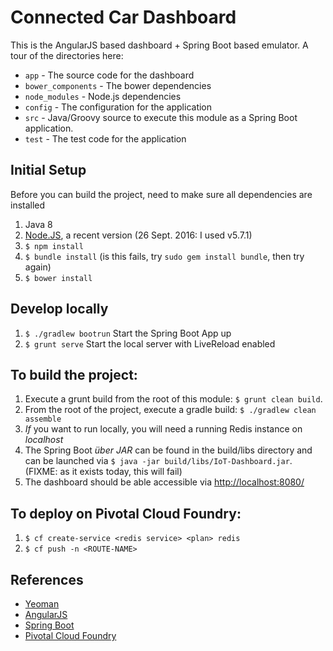# Connected Car Dashboard
This is the AngularJS based dashboard + Spring Boot based emulator.  A tour of the directories here:

 * `app` - The source code for the dashboard
 * `bower_components` - The bower dependencies
 * `node_modules` - Node.js dependencies
 * `config` - The configuration for the application
 * `src` - Java/Groovy source to execute this module as a Spring Boot application.
 * `test` - The test code for the application

## Initial Setup
Before you can build the project, need to make sure all dependencies are installed

1. Java 8
1. [Node.JS](https://nodejs.org/en/download/), a recent version (26 Sept. 2016: I used v5.7.1)
1. `$ npm install`
1. `$ bundle install` (is this fails, try `sudo gem install bundle`, then try again)
1. `$ bower install`

## Develop locally
1. `$ ./gradlew bootrun` Start the Spring Boot App up
1. `$ grunt serve` Start the local server with LiveReload enabled

## To build the project:
1. Execute a grunt build from the root of this module: `$ grunt clean build`.
1. From the root of the project, execute a gradle build:
    `$ ./gradlew clean assemble`
1. *If* you want to run locally, you will need a running Redis instance on _localhost_
1. The Spring Boot _über JAR_ can be found in the build/libs directory and can be launched
via `$ java -jar build/libs/IoT-Dashboard.jar`. (FIXME: as it exists today, this will fail)
1. The dashboard should be able accessible via [http://localhost:8080/](http://localhost:8080/)

## To deploy on Pivotal Cloud Foundry:
1. `$ cf create-service <redis service> <plan> redis`
1. `$ cf push -n <ROUTE-NAME>`

## References
* [Yeoman](http://yeoman.io/)
* [AngularJS](https://angularjs.org/)
* [Spring Boot](https://spring.io/projects/spring-boot)
* [Pivotal Cloud Foundry](http://pivotal.io/platform-as-a-service/pivotal-cloud-foundry)

